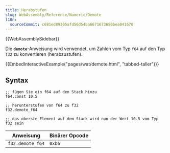 ```yaml
---
title: Herabstufen
slug: WebAssembly/Reference/Numeric/Demote
l10n:
  sourceCommit: c681ed89305afd56d54ba6671673680bea041670
---
```


{{WebAssemblySidebar}}

Die **`demote`**-Anweisung wird verwendet, um Zahlen vom Typ `f64` auf den Typ `f32` zu konvertieren (herabzustufen).

{{EmbedInteractiveExample("pages/wat/demote.html", "tabbed-taller")}}

## Syntax

```wasm
;; fügen Sie ein f64 auf den Stack hinzu
f64.const 10.5

;; herunterstufen von f64 zu f32
f32.demote_f64

;; das oberste Element auf dem Stack wird nun der Wert 10.5 vom Typ f32 sein
```

| Anweisung        | Binärer Opcode |
| ---------------- | -------------- |
| `f32.demote_f64` | `0xb6`         |
